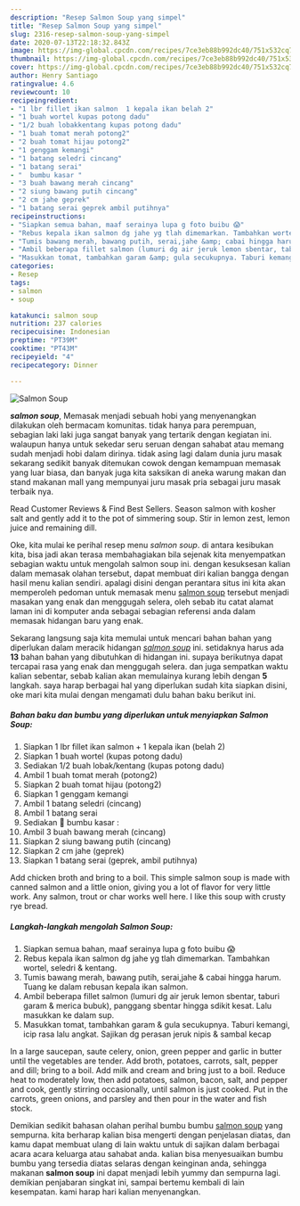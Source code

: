 ```yaml
---
description: "Resep Salmon Soup yang simpel"
title: "Resep Salmon Soup yang simpel"
slug: 2316-resep-salmon-soup-yang-simpel
date: 2020-07-13T22:18:32.843Z
image: https://img-global.cpcdn.com/recipes/7ce3eb88b992dc40/751x532cq70/salmon-soup-foto-resep-utama.jpg
thumbnail: https://img-global.cpcdn.com/recipes/7ce3eb88b992dc40/751x532cq70/salmon-soup-foto-resep-utama.jpg
cover: https://img-global.cpcdn.com/recipes/7ce3eb88b992dc40/751x532cq70/salmon-soup-foto-resep-utama.jpg
author: Henry Santiago
ratingvalue: 4.6
reviewcount: 10
recipeingredient:
- "1 lbr fillet ikan salmon  1 kepala ikan belah 2"
- "1 buah wortel kupas potong dadu"
- "1/2 buah lobakkentang kupas potong dadu"
- "1 buah tomat merah potong2"
- "2 buah tomat hijau potong2"
- "1 genggam kemangi"
- "1 batang seledri cincang"
- "1 batang serai"
- "  bumbu kasar "
- "3 buah bawang merah cincang"
- "2 siung bawang putih cincang"
- "2 cm jahe geprek"
- "1 batang serai geprek ambil putihnya"
recipeinstructions:
- "Siapkan semua bahan, maaf serainya lupa g foto buibu 😱"
- "Rebus kepala ikan salmon dg jahe yg tlah dimemarkan. Tambahkan wortel, seledri &amp; kentang."
- "Tumis bawang merah, bawang putih, serai,jahe &amp; cabai hingga harum. Tuang ke dalam rebusan kepala ikan salmon."
- "Ambil beberapa fillet salmon (lumuri dg air jeruk lemon sbentar, taburi garam &amp; merica bubuk), panggang sbentar hingga sdikit kesat. Lalu masukkan ke dalam sup."
- "Masukkan tomat, tambahkan garam &amp; gula secukupnya. Taburi kemangi, icip rasa lalu angkat. Sajikan dg perasan jeruk nipis &amp; sambal kecap"
categories:
- Resep
tags:
- salmon
- soup

katakunci: salmon soup 
nutrition: 237 calories
recipecuisine: Indonesian
preptime: "PT39M"
cooktime: "PT43M"
recipeyield: "4"
recipecategory: Dinner

---
```



![Salmon Soup](https://img-global.cpcdn.com/recipes/7ce3eb88b992dc40/751x532cq70/salmon-soup-foto-resep-utama.jpg)

<b><i>salmon soup</i></b>, Memasak menjadi sebuah hobi yang menyenangkan dilakukan oleh bermacam komunitas. tidak hanya para perempuan, sebagian laki laki juga sangat banyak yang tertarik dengan kegiatan ini. walaupun hanya untuk sekedar seru seruan dengan sahabat atau memang sudah menjadi hobi dalam dirinya. tidak asing lagi dalam dunia juru masak sekarang sedikit banyak ditemukan cowok dengan kemampuan memasak yang luar biasa, dan banyak juga kita saksikan di aneka warung makan dan stand makanan mall yang mempunyai juru masak pria sebagai juru masak terbaik nya.

Read Customer Reviews &amp; Find Best Sellers. Season salmon with kosher salt and gently add it to the pot of simmering soup. Stir in lemon zest, lemon juice and remaining dill.

Oke, kita mulai ke perihal resep menu <i>salmon soup</i>. di antara kesibukan kita, bisa jadi akan terasa membahagiakan bila sejenak kita menyempatkan sebagian waktu untuk mengolah salmon soup ini. dengan kesuksesan kalian dalam memasak olahan tersebut, dapat membuat diri kalian bangga dengan hasil menu kalian sendiri. apalagi disini dengan perantara situs ini kita akan memperoleh pedoman untuk memasak menu <u>salmon soup</u> tersebut menjadi masakan yang enak dan menggugah selera, oleh sebab itu catat alamat laman ini di komputer anda sebagai sebagian referensi anda dalam memasak hidangan baru yang enak.


Sekarang langsung saja kita memulai untuk mencari bahan bahan yang diperlukan dalam meracik hidangan <u><i>salmon soup</i></u> ini. setidaknya harus ada <b>13</b> bahan bahan yang dibutuhkan di hidangan ini. supaya berikutnya dapat tercapai rasa yang enak dan menggugah selera. dan juga sempatkan waktu kalian sebentar, sebab kalian akan memulainya kurang lebih dengan <b>5</b> langkah. saya harap berbagai hal yang diperlukan sudah kita siapkan disini, oke mari kita mulai dengan mengamati dulu bahan baku berikut ini.

<!--inarticleads1-->

##### Bahan baku dan bumbu yang diperlukan untuk menyiapkan Salmon Soup:

1. Siapkan 1 lbr fillet ikan salmon + 1 kepala ikan (belah 2)
1. Siapkan 1 buah wortel (kupas potong dadu)
1. Sediakan 1/2 buah lobak/kentang (kupas potong dadu)
1. Ambil 1 buah tomat merah (potong2)
1. Siapkan 2 buah tomat hijau (potong2)
1. Siapkan 1 genggam kemangi
1. Ambil 1 batang seledri (cincang)
1. Ambil 1 batang serai
1. Sediakan  🍜 bumbu kasar :
1. Ambil 3 buah bawang merah (cincang)
1. Siapkan 2 siung bawang putih (cincang)
1. Siapkan 2 cm jahe (geprek)
1. Siapkan 1 batang serai (geprek, ambil putihnya)


Add chicken broth and bring to a boil. This simple salmon soup is made with canned salmon and a little onion, giving you a lot of flavor for very little work. Any salmon, trout or char works well here. I like this soup with crusty rye bread. 

<!--inarticleads2-->

##### Langkah-langkah mengolah Salmon Soup:

1. Siapkan semua bahan, maaf serainya lupa g foto buibu 😱
1. Rebus kepala ikan salmon dg jahe yg tlah dimemarkan. Tambahkan wortel, seledri &amp; kentang.
1. Tumis bawang merah, bawang putih, serai,jahe &amp; cabai hingga harum. Tuang ke dalam rebusan kepala ikan salmon.
1. Ambil beberapa fillet salmon (lumuri dg air jeruk lemon sbentar, taburi garam &amp; merica bubuk), panggang sbentar hingga sdikit kesat. Lalu masukkan ke dalam sup.
1. Masukkan tomat, tambahkan garam &amp; gula secukupnya. Taburi kemangi, icip rasa lalu angkat. Sajikan dg perasan jeruk nipis &amp; sambal kecap


In a large saucepan, saute celery, onion, green pepper and garlic in butter until the vegetables are tender. Add broth, potatoes, carrots, salt, pepper and dill; bring to a boil. Add milk and cream and bring just to a boil. Reduce heat to moderately low, then add potatoes, salmon, bacon, salt, and pepper and cook, gently stirring occasionally, until salmon is just cooked. Put in the carrots, green onions, and parsley and then pour in the water and fish stock. 

Demikian sedikit bahasan olahan perihal bumbu bumbu <u>salmon soup</u> yang sempurna. kita berharap kalian bisa mengerti dengan penjelasan diatas, dan kamu dapat membuat ulang di lain waktu untuk di sajikan dalam berbagai acara acara keluarga atau sahabat anda. kalian bisa menyesuaikan bumbu bumbu yang tersedia diatas selaras dengan keinginan anda, sehingga makanan <b>salmon soup</b> ini dapat menjadi lebih yummy dan sempurna lagi. demikian penjabaran singkat ini, sampai bertemu kembali di lain kesempatan. kami harap hari kalian menyenangkan.
